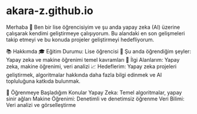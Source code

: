 # akara-z.github.io
Merhaba 👋
Ben bir lise öğrencisiyim ve şu anda yapay zeka (AI) üzerine çalışarak kendimi geliştirmeye çalışıyorum. Bu alandaki en son gelişmeleri takip etmeyi ve bu konuda projeler geliştirmeyi hedefliyorum.

📚 Hakkımda
🎓 Eğitim Durumu: Lise öğrencisi
🌱 Şu anda öğrendiğim şeyler: Yapay zeka ve makine öğrenimi temel kavramları
🤖 İlgi Alanlarım: Yapay zeka, makine öğrenimi, veri analizi
📈 Hedeflerim: Yapay zeka projeleri geliştirmek, algoritmalar hakkında daha fazla bilgi edinmek ve AI topluluğuna katkıda bulunmak.

🧠 Öğrenmeye Başladığım Konular
Yapay Zeka: Temel algoritmalar, yapay sinir ağları
Makine Öğrenimi: Denetimli ve denetimsiz öğrenme
Veri Bilimi: Veri analizi ve görselleştirme
